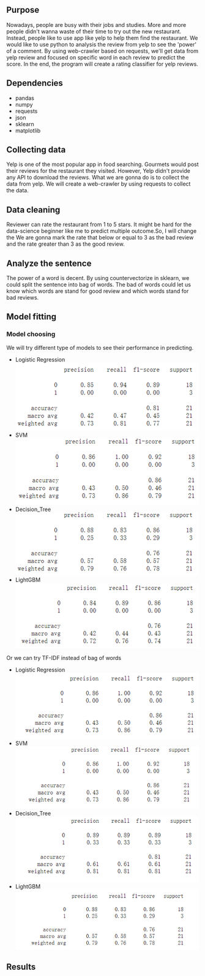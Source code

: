 ## Purpose
Nowadays, people are busy with their jobs and studies. More and more people didn't wanna waste of their time to try out the new restaurant. Instead, people like to use app like yelp to help them find the restaurant. We would like to use python to analysis the review from yelp to see the 'power' of a comment. By using web-crawler based on requests, we'll get data from yelp review and focused on specific word in each review to predict the score. In the end, the program will create a rating classifier for yelp reviews.
## Dependencies
- pandas
- numpy
- requests
- json
- sklearn
- matplotlib
## Collecting data
Yelp is one of the most popular app in food searching. Gourmets would post their reviews for the restaurant they visited. However, Yelp didn't provide any API to download the reviews. What we are gonna do is to collect the data from yelp. We will create a web-crawler by using requests to collect the data.
## Data cleaning
Reviewer can rate the restaurant from 1 to 5 stars. It might be hard for the data-science beginner like me to predict multiple outcome.So, I will change the  We are gonna mark the rate that below or equal to 3 as the bad review and the rate greater than 3 as the good review.
## Analyze the sentence
The power of a word is decent. By using countervectorize in sklearn, we could split the sentence into bag of words. The bad of words could let us know which words are stand for good review and which words stand for bad reviews. 

## Model fitting
### Model choosing
We will try different type of models to see their performance in predicting. 
- Logistic Regression
  ![image](https://github.com/yaozile123/image-folder/blob/f3f01be56b9af3f846be0769008390313a886d19/bag-log.png)
- SVM
  ![image](https://github.com/yaozile123/image-folder/blob/f3f01be56b9af3f846be0769008390313a886d19/bag-svm.png)
- Decision_Tree
  ![image](https://github.com/yaozile123/image-folder/blob/f3f01be56b9af3f846be0769008390313a886d19/bag-tree.png)
- LightGBM
  ![image](https://github.com/yaozile123/image-folder/blob/f3f01be56b9af3f846be0769008390313a886d19/bag-gbm.png)


Or we can try TF-IDF instead of bag of words
- Logistic Regression
  ![image](https://github.com/yaozile123/image-folder/blob/f3f01be56b9af3f846be0769008390313a886d19/tf-log.png)
- SVM
  ![image](https://github.com/yaozile123/image-folder/blob/f3f01be56b9af3f846be0769008390313a886d19/tf-svm.png)
- Decision_Tree
  ![image](https://github.com/yaozile123/image-folder/blob/f3f01be56b9af3f846be0769008390313a886d19/tf-tree.png)
- LightGBM
  ![image](https://github.com/yaozile123/image-folder/blob/f3f01be56b9af3f846be0769008390313a886d19/tf-gbm.png)

## Results
